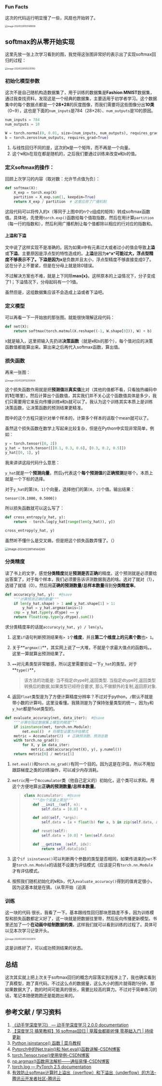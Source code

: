 ### Fun Facts

这次的代码运行明显慢了一些，风扇也开始转了。

<img src="C:\Users\Muschuang123\AppData\Roaming\Typora\typora-user-images\image-20241228103148939.png" alt="image-20241228103148939" style="zoom:50%;" />

## softmax的从零开始实现

这里先放一张上次学习看到的图，我觉得这张图非常好的表示出了实现softmax回归的过程：

<img src="C:\Users\Muschuang123\AppData\Roaming\Typora\typora-user-images\image-20241228105235193.png" alt="image-20241228105235193" style="zoom:50%;" />

### 初始化模型参数

这次不是自己随机构造数据集了，用于训练的数据集是**Fashion MNIST**数据集，通过我查找资料，发现这是一个经典的数据集，主要适用于初学者学习。这个数据集中的每个数据点都是一个**28\*28**的灰度图像，而我们需要将这些图像分出**10类**（0~9），这也是下面的`num_inputs`是784（28×28）、`num_outputs`是10的原因。

```Python
num_inputs = 784
num_outputs = 10

W = torch.normal(0, 0.01, size=(num_inputs, num_outputs), requires_grad=True)
b = torch.zeros(num_outputs, requires_grad=True)
```

1. 与线性回归不同的是，这次的`W`是一个矩阵，而不再是一个向量。
2. 这个`W`和`b`在现在都是随机的，之后我们要通过训练来改变`W`和`b`的值。

### 定义softmax的操作：

回顾上次学习的内容（取对数：允许节点值为负）：

```python
def softmax(X):
    X_exp = torch.exp(X)
    partition = X_exp.sum(1, keepdim=True)
    return X_exp / partition  # 这里应用了广播机制
```

这段代码可以将传入的`X`（等同于上图中的n个`z`组成的矩阵）转成softmax函数值。具体地，先使用`torch.exp()`函数给每个值取指数，然后在用计算`partition`（每一行的指数和），然后利用广播机制让每个值都除以相应的行对应的指数和。

#### 上溢和下溢

文中说了这样实现不是准确的。因为如果`X`中有元素过大或者过小的值会导致**上溢**或**下溢**。主要原因是浮点型的特性造成的。**上溢**是因为**e^x^**可能过大，浮点型精度不够表示不了。**下溢**是因为**x**是负数并且太小，浮点型精度不够直接变成0了。这在分子上不要紧，但是在分母上就是除0错误。

不过解决方案也不难，就是上下同除**max{x}**。这样原本的上溢情况下，分子变成了1；下溢情况下，分母起码有一个1值。

虽然但是，这组数据集应该不会造成上溢或者下溢吧。

### 定义模型

可以再看一下一开始放的那张图。就能很快理解这段代码：

```python
def net(X):
    return softmax(torch.matmul(X.reshape((-1, W.shape[0])), W) + b)
```

`X`就是输入，这里把输入先扔进**决策函数**（就是`W`和`b`的那个），每个值对应的决策函数值都能算出来。算出来之后再代入softmax函数，算出值。

### 损失函数

再来一张图：

<img src="C:\Users\Muschuang123\AppData\Roaming\Typora\typora-user-images\image-20241228112253934.png" alt="image-20241228112253934" style="zoom: 50%;" />

这个损失函数作用就是把**预测值**跟**真实值**比对（其他的值都不看，只看独热编码中的**1**在哪里）。然后计算出个函数值，其实我们并不关心这个函数值具体是多少，我们只需要用它来反向传播训练`W`和`b`就可以了。我认为这个训练其实本质上是训练决策函数，让决策函数的预测结果更精准。

图中的这个方程只是针对单个样本的，计算多个样本的话取个mean就可以了。

虽然这个损失函数在数学上写起来比较复杂，但是在Python中实现非常简单，例如：

```python
y = torch.tensor([0, 2])
y_hat = torch.tensor([[0.1, 0.3, 0.6], [0.3, 0.2, 0.5]])
y_hat[[0, 1], y]
```

我来讲讲这段代码什么意思：

`y_hat`就是一个**预测向量**，然后`y`代表这个**每个预测值**的**正确预测**是哪个。本质上就是一个下标的选择。

对于`y_hat`的第`[0, 1]`个向量，选择他们的第`[0, 2]`个值。输出结果：

```
tensor([0.1000, 0.5000])
```

所以损失函数就可以这么写了：

```python
def cross_entropy(y_hat, y):
    return - torch.log(y_hat[range(len(y_hat)), y])

cross_entropy(y_hat, y)
```

虽然听不懂什么是交叉熵，但是把这个损失函数弄懂了。（）

<img src="C:\Users\Muschuang123\AppData\Roaming\Typora\typora-user-images\image-20241228114144265.png" alt="image-20241228114144265" style="zoom: 67%;" />

### 分类精度

读了书上的文字，感觉**分类精度**就是**预测是否正确**的精度。这个预测就是必须要给出答案了，对于每个样本，我们必须要告诉评测数据我选的啥。选对了就对（1），选错了就错（0）。然后用**正确的预测数量/总样本数量**得到**分类精度率**。

```python
def accuracy(y_hat, y):  #@save
    """计算预测正确的数量"""
    if len(y_hat.shape) > 1 and y_hat.shape[1] > 1:
        y_hat = y_hat.argmax(axis=1)
    cmp = y_hat.type(y.dtype) == y
    return float(cmp.type(y.dtype).sum())
```

求分类精度率的话就`accuracy(y_hat, y) / len(y)`。

1. 这里`if`语句判断预测结果有`> 1`个**维度**，并且**第二个维度上的元素个数**也`> 1`。

2. 关于**`argmax()`**，其实网上说了一大堆，不就是个求最大值点的函数吗。。这里一算就算出预测结果了。

3. `==`对元素类型非常敏感，所以这里需要验证一下`y_hat`的类型。对于**`type()`**，

   > 该方法的功能是: 当不指定dtype时,返回类型. 当指定dtype时,返回类型转换后的数据,如果类型已经符合要求, 那么不做额外的复制,返回原对象.

4. 返回`float`类型是为了方便计算精度分辨率？不过对于python，`/`默认不就是带小数的计算吗，这里没看懂。我猜测是为了保持张量类型的统一，因为`y`和`y_hat`都是float类型的。

```python
def evaluate_accuracy(net, data_iter):  #@save
    """计算在指定数据集上模型的精度"""
    if isinstance(net, torch.nn.Module):
        net.eval()  # 将模型设置为评估模式
    metric = Accumulator(2)  # 正确预测数、预测总数
    with torch.no_grad():
        for X, y in data_iter:
            metric.add(accuracy(net(X), y), y.numel())
    return metric[0] / metric[1]
```

1. `net.eval()`和`torch.no_grad()`有同一个目的。因为这是在评估，所以不用加跟踪梯度之类的训练操作，可以减少内存消耗。

2. `metric`用一个`Accumulator`类（他自己定义的）初始化，这个类可以求和。用这个方便地算出**正确的预测数量/总样本数量**。

   > ```python
   > class Accumulator:  #@save
   >     """在n个变量上累加"""
   >     def __init__(self, n):
   >         self.data = [0.0] * n
   > 
   >     def add(self, *args):
   >         self.data = [a + float(b) for a, b in zip(self.data, args)]
   > 
   >     def reset(self):
   >         self.data = [0.0] * len(self.data)
   > 
   >     def __getitem__(self, idx):
   >         return self.data[idx]
   > ```

3. 这个`if isinstance()`可以判断两个参数的类型是否相同，如果传进来的`net`不是`torch.nn.Module`的话就不设置为评估模式（应该是只有`torch.nn.Module`才有评估模式。

4. 按照我们随机初始化的`W`和`b`，代入`evaluate_accuracy()`得到的值肯定很小，因为这基本就是在猜。（从零开始（迫真

### 训练

这一块的代码 很长，我看了一下。基本跟线性回归那块思路差不多，因为训练模型和损失函数都定义好了，这一块就是把数据往里带，然后反向传播更新模型。书里还加了一个**在动画中绘制数据的类**，这样我们就可以看到训练的过程了。具体可以见本次学习记录开头。

<img src="C:\Users\Muschuang123\AppData\Roaming\Typora\typora-user-images\image-20241228123332974.png" alt="image-20241228123332974" style="zoom:50%;" />

这是训练好了，可以成功预测结果的状态。

## 总结

这次其实就上把上次关于softmax回归的概念内容落实到程序上了，我也确实看到了真模型，跑了真代码。不过这么点的数据量，这么大小的图片就得跑1分钟，那如果数据大了，跑的时间可能真的很长，需要比较高的算力。不过对于简单练习的话，笔记本随便跑跑还是能跑出来的。

## 参考文献 / 学习资料

1. [《动手学深度学习》 — 动手学深度学习 2.0.0 documentation](https://zh-v2.d2l.ai/)
2. [【深度学习 搞笑教程】16 softmax回归 | 草履虫都能听懂 零基础入门 | 持续更新](https://www.bilibili.com/video/BV1Cw411C71D/)
3. [Python isinstance() 函数 | 菜鸟教程](https://www.runoob.com/python/python-func-isinstance.html)
4. [Pytorch中的Net.train()和 Net.eval()函数讲解-CSDN博客](https://blog.csdn.net/weixin_47872288/article/details/134690413)
5. [torch.Tensor.type()使用举例-CSDN博客](https://blog.csdn.net/m0_46653437/article/details/111443868)
6. [np.argmax()函数用法解析——通俗易懂-CSDN博客](https://blog.csdn.net/weixin_42755982/article/details/104542538)
7. [torch.log — PyTorch 2.5 documentation](https://pytorch.org/docs/stable/generated/torch.log.html)
8. [有效防止softmax计算时上溢出（overflow）和下溢出（underflow）的方法-腾讯云开发者社区-腾讯云](https://cloud.tencent.com/developer/article/1157132)
